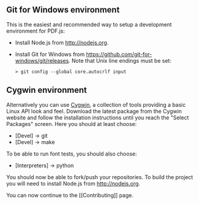 ## Git for Windows environment

This is the easiest and recommended way to setup a development environment for PDF.js:

* Install Node.js from http://nodejs.org.

* Install Git for Windows from https://github.com/git-for-windows/git/releases. Note that Unix line endings must be set:

  ```> git config --global core.autocrlf input```

## Cygwin environment
Alternatively you can use [Cygwin](http://www.cygwin.com/), a collection of tools providing a basic Linux API look and feel. Download the latest package from the Cygwin website and follow the installation instructions until you reach the "Select Packages" screen. Here you should at least choose:

  * [Devel] -> git
  * [Devel] -> make

To be able to run font tests, you should also choose:

  * [Interpreters] -> python

You should now be able to fork/push your repositories. To build the project you will need to install Node.js from http://nodejs.org.

You can now continue to the [[Contributing]] page. 